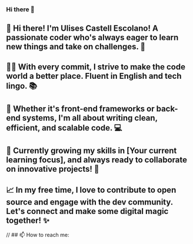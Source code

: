 ### Hi there 👋

## 🚀 Hi there! I'm Ulises Castell Escolano! A passionate coder who's always eager to learn new things and take on challenges. 🌟

## 👨‍💻 With every commit, I strive to make the code world a better place. Fluent in English and tech lingo. 📚

## 🤖 Whether it's front-end frameworks or back-end systems, I'm all about writing clean, efficient, and scalable code. 💻

## 🌱 Currently growing my skills in [Your current learning focus], and always ready to collaborate on innovative projects! 🎯

## 📈 In my free time, I love to contribute to open source and engage with the dev community. Let's connect and make some digital magic together! ✨

// ## 📫 How to reach me: 
